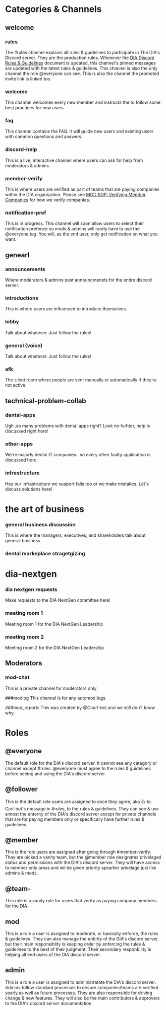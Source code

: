 # Categories & Channels

## welcome
### rules
The #rules channel explains all rules & guidelines to participate in The DIA's Discord server. They are the production rules. Whenever the [DIA Discord Rules & Guidelines](https://github.com/DTC-Inc/diadocs/blob/main/dia-discord/dia-discord-rules-guidelines.md) document is updated, this channel's pinned messages are updated with the latest rules & guidelines. This channel is also the only channel the role @everyone can see. This is also the channel the promoted invite link is linked too.

### welcome
This channel welcomes every new member and instructs the to follow some best practices for new users.

### faq
This channel contains the FAQ. It will guide new users and existing users with common questions and answers.

### discord-help
This is a live, interactive channel where users can ask for help from moderators & admins. 

### member-verify
This is where users are verified as part of teams that are paying companies within the DIA organization. Please see [MOD SOP: Verifying Member Companies](https://github.com/DTC-Inc/diadocs/blob/main/dia-discord/dia-discord-mod-sop-verifying-member-companies.md) for how we verify companies.

### notification-pref
This is in progress. This channel will soon allow users to select their notification prefence so mods & admins will rarely have to use the @everyone tag. You will, as the end user, only get notification on what you want.

## genearl
### announcements
Where moderators & admins post announcmenets for the entire discord server.

### introductions
This is where users are influenced to introduce themselves.

### lobby
Talk about whatever. Just follow the rules!

### general (voice)
Talk about whatever. Just follow the rules!

### afk
The silent room where people are sent manually or automatically if they're not active.

## technical-problem-collab
### dental-apps
Ugh..so many problems with dental apps right? Look no furhter, help is discussed right here!

### other-apps
We're majorly dental IT companies.. so every other faulty application is discussed here.

### infrastructure
Hey our infrastructure we support fails too or we make mistakes. Let's discuss solutions here!

# the art of business
### general business discussion
This is where the managers, executives, and shareholders talk about general business.

### dental markeplace stragetgizing

# dia-nextgen
### dia nextgen requests
Make requests to the DIA NextGen committee here!

### meeting room 1
Meeting room 1 for the DIA NextGen Leadership

### meeting room 2
Meeting room 2 for the DIA NextGen Leadership

### 

## Moderators
### mod-chat
This is a private channel for moderators only. 

###modlog
This channel is for any automod logs.

###mod_reports
This was created by @Ccarl-bot and we still don't know why.


# Roles
## @everyone
The default role for the DIA's discord server. It cannot see any category or channel except #rules. @everyone must agree to the rules & guidelines before seeing and using the DIA's discord server.

## @follower
This is the default role users are assigned to once they agree, aka 👍 to Carl-bot's message in #rules, to the rules & guidelines. They can see & use almost the enterity of the DIA's discord server except for private channels that are for paying members only or specifically have further rules & guidelines.

## @member
This is the role users are assigned after going through #member-verify. They are picked a vanity team, but the @member role designates privelaged status and permissions with the DIA's discord server. They will have access to member only areas and wil be given priority spearker privelage just like admins & mods.

## @team-<comapny-name>
This role is a vanity rule for users that verify as paying company members for the DIA.

## mod
This is a role a user is assigned to moderate, or basically enforce, the rules & guidelines. They can also manage the entirity of the DIA's discord server, but their main responsiblity is keeping order by enforcing the rules & guidelines to the best of their judgment. Their secondary responbility is helping all end users of the DIA discord server.

## admin
This is a role a user is assigned to administratate the DIA's discord server. Admins follow standard processes to ensure companies/teams are verified yearly as well as future processes. They are also responsible for driving change & new features. They will also be the main contributors & approvers to the DIA's discord server documentation.


